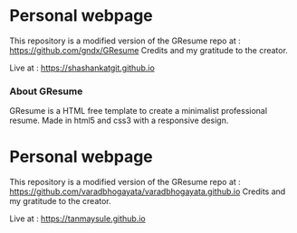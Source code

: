 # Personal webpage

This repository is a modified version of the GResume repo at : https://github.com/gndx/GResume
Credits and my gratitude to the creator.

Live at : https://shashankatgit.github.io
### About GResume

GResume is a HTML free template to create a minimalist professional resume. Made in html5 and css3 with a responsive design.
# Personal webpage

This repository is a modified version of the GResume repo at : https://github.com/varadbhogayata/varadbhogayata.github.io
Credits and my gratitude to the creator.

Live at : https://tanmaysule.github.io

